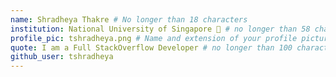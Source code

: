 ```yaml
---
name: Shradheya Thakre # No longer than 18 characters
institution: National University of Singapore 🚩 # no longer than 58 characters
profile_pic: tshradheya.png # Name and extension of your profile picture(ex. mona.png)
quote: I am a Full StackOverflow Developer # no longer than 100 characters
github_user: tshradheya
---
```

